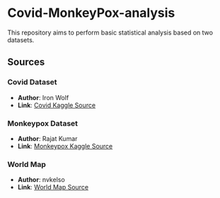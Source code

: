 # Covid-MonkeyPox-analysis

This repository aims to perform basic statistical analysis based on two datasets.

## Sources

### Covid Dataset

- **Author**: Iron Wolf
- **Link**: [Covid Kaggle Source](https://www.kaggle.com/datasets/ironwolf404/who-covid-19-cases-dataset)

### Monkeypox Dataset

- **Author**: Rajat Kumar
- **Link**: [Monkeypox Kaggle Source](https://www.kaggle.com/datasets/rajatkumar30/monkeypox)

### World Map

- **Author**: nvkelso
- **Link**: [World Map Source](https://www.naturalearthdata.com/downloads/110m-cultural-vectors/110m-admin-0-countries/)
